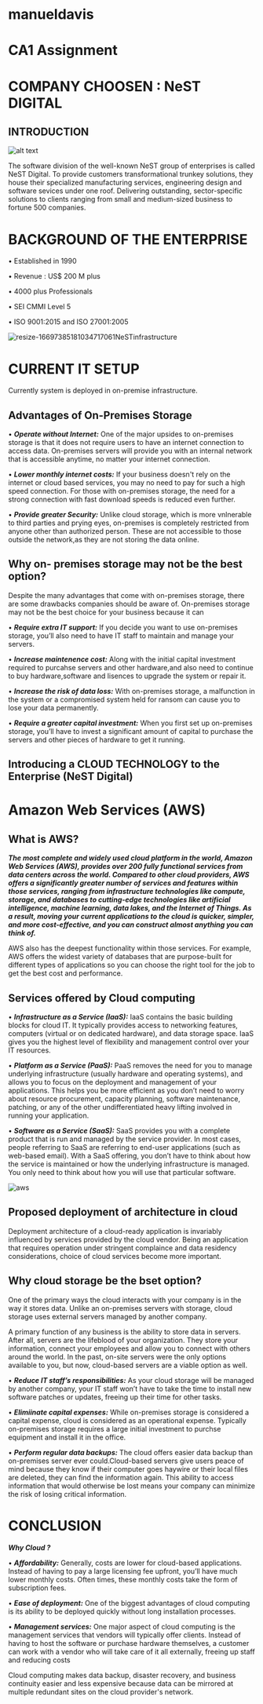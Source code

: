 # manueldavis

# CA1 Assignment

# COMPANY CHOOSEN : NeST DIGITAL

## INTRODUCTION

![alt text](https://nesttech.com/wp-content/uploads/2018/06/Nest-Modernized-Logo.png)

The software division of the well-known NeST group of enterprises is called NeST Digital. 
To provide customers transformational trunkey solutions, they house their specialized manufacturing services, 
engineering design and software sevices under one roof. Delivering outstanding, sector-specific
solutions to clients ranging from small and medium-sized business to fortune 500 companies.




# **BACKGROUND OF THE ENTERPRISE**

•	Established in 1990

•	Revenue : US$ 200 M plus

•	4000 plus Professionals

•	SEI CMMI Level 5

•	ISO 9001:2015 and ISO 27001:2005


![resize-16697385181034717061NeSTinfrastructure](https://user-images.githubusercontent.com/116644395/204583395-a8a961a4-d552-454f-b061-500aeb09d973.png)





# CURRENT IT SETUP


Currently system is deployed in on-premise infrastructure.




## Advantages of On-Premises Storage

• ***Operate without Internet:*** One of the major upsides to on-premises storage is that it does not require users to have
an internet connection to access data. On-premises servers will provide you with an internal network that is accessible 
anytime, no matter your internet connection.


• ***Lower monthly internet costs:*** If your business doesn't rely on the internet or cloud based services, you may no need to pay
for such a high speed connection. For those with on-premises storage, the need for a strong connection with fast download
speeds is reduced even further.

• ***Provide greater Security:*** Unlike cloud storage, which is more vnlnerable to third parties and prying eyes, on-premises
is completely restricted from anyone other than authorized person. These are not accessible to those outside the network,as 
they are not storing the data online.



## Why on- premises storage may not be the best option?

Despite the many advantages that come with on-premises storage, there are some drawbacks companies should be aware of. 
On-premises storage may not be the best choice for your business because it can

• ***Require extra IT support:*** If you decide you want to use on-premises storage, you’ll also need to have IT staff 
to maintain and manage your servers.


• ***Increase maintenence cost:*** Along with the initial capital investment required to purcahse servers and other hardware,and also need to continue 
to buy hardware,software and lisences to upgrade the system or repair it.


• ***Increase the risk of data loss:*** With on-premises storage, a malfunction in the system or a 
compromised system held for ransom can cause you to lose your data permanently.
 

• ***Require a greater capital investment:*** When you first set up on-premises storage, you’ll have to invest a significant
 amount of capital to purchase the servers and other pieces of hardware to get it running. 



## Introducing a CLOUD TECHNOLOGY to the Enterprise (NeST Digital)

# Amazon Web Services (AWS)

## What is AWS?

***The most complete and widely used cloud platform in the world, Amazon Web Services (AWS), provides over 200 fully functional services from data centers across the world.
Compared to other cloud providers, AWS offers a significantly greater number of services and features within those services, ranging from infrastructure technologies like compute,
 storage, and databases to cutting-edge technologies like artificial intelligence, machine learning, data lakes, and the Internet of Things. As a result, moving your current applications 
to the cloud is quicker, simpler, and more cost-effective, and you can construct almost anything you can think of.***

AWS also has the deepest functionality within those services. For example, AWS offers the widest variety of databases that are purpose-built for different types of applications so you 
can choose the right tool for the job to get the best cost and performance.

## Services offered by Cloud computing

• ***Infrastructure as a Service (IaaS):*** IaaS contains the basic building blocks for cloud IT. It typically provides access to networking features, computers (virtual or on dedicated hardware), 
and data storage space. IaaS gives you the highest level of flexibility and management control over your IT resources.

• ***Platform as a Service (PaaS):*** PaaS removes the need for you to manage underlying infrastructure (usually hardware and operating systems), and allows you to focus on the 
deployment and management of your applications. This helps you be more efficient as you don’t need to worry about resource procurement, capacity planning, software maintenance, patching, 
or any of the other undifferentiated heavy lifting involved in running your application. 

• ***Software as a Service (SaaS):*** SaaS provides you with a complete product that is run and managed by the service provider. In most cases, people referring to SaaS are referring to end-user 
applications (such as web-based email). With a SaaS offering, you don’t have to think about how the service is maintained or how the underlying infrastructure is managed. You only need to think 
about how you will use that particular software. 



![aws](https://user-images.githubusercontent.com/116644395/204624834-9d6d2393-72a1-40df-a0af-cfa737490e34.jpg)

## Proposed deployment of architecture in cloud

Deployment architecture of a cloud-ready application is invariably influenced by services provided by the cloud vendor.
Being an application that requires operation under stringent complaince and data residency considerations, choice of cloud services 
become more important.

## Why cloud storage be the bset option?

One of the primary ways the cloud interacts with your company is in the way it stores data. Unlike an on-premises servers with storage, 
cloud storage uses external servers managed by another company.

A primary function of any business is the ability to store data in servers. After all, servers are the lifeblood of your organization.
 They store your information, connect your employees and allow you to connect with others around the world. In the past, on-site servers 
were the only options available to you, but now, cloud-based servers are a viable option as well.


• ***Reduce IT staff’s responsibilities:*** As your cloud storage will be managed by another company, your IT staff won’t have to take the time to install 
new software patches or updates, freeing up their time for other tasks.

• ***Elimiinate capital expenses:*** While on-premises storage is considered a capital expense, cloud is considered as an operational expense. Typically 
on-premises storage requires a large initial investment to purchse equipment and install it in the office.

• ***Perform regular data backups:*** The cloud offers easier data backup than on-premises server ever could.Cloud-based servers give users peace of mind 
because they know if their computer goes haywire or their local files are deleted, they can find the information again. This ability to access information 
that would otherwise be lost means your company can minimize the risk of losing critical information.


# CONCLUSION



***Why Cloud ?***

• ***Affordability:*** Generally, costs are lower for cloud-based applications. Instead of having to pay a large licensing fee upfront, 
you’ll have much lower monthly costs. Often times, these monthly costs take the form of subscription fees.

• ***Ease of deployment:*** One of the biggest advantages of cloud computing is its ability 
to be deployed quickly without long installation processes.

• ***Management services:*** One major aspect of cloud computing is the management services that vendors will typically offer clients. 
Instead of having to host the software or purchase hardware themselves, a customer can work with a vendor who will take care of it all externally, 
freeing up staff and reducing costs 


Cloud computing makes data backup, disaster recovery, and business continuity easier and less expensive because data can be mirrored at multiple 
redundant sites on the cloud provider's network.